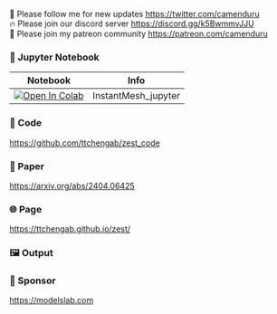 🐣 Please follow me for new updates https://twitter.com/camenduru <br />
🔥 Please join our discord server https://discord.gg/k5BwmmvJJU <br />
🥳 Please join my patreon community https://patreon.com/camenduru <br />

### 🍊 Jupyter Notebook

| Notebook | Info
| --- | --- |
[![Open In Colab](https://colab.research.google.com/assets/colab-badge.svg)](https://colab.research.google.com/github/camenduru/zest-jupyter/blob/main/zest_jupyter.ipynb) | InstantMesh_jupyter

### 🧬 Code
https://github.com/ttchengab/zest_code

### 📄 Paper
https://arxiv.org/abs/2404.06425

### 🌐 Page
https://ttchengab.github.io/zest/

### 🖼 Output

### 🏢 Sponsor
https://modelslab.com
